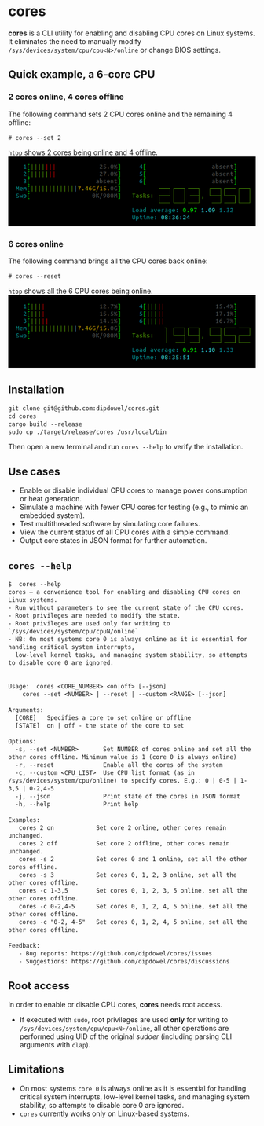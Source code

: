 # cores
**cores** is a CLI utility for enabling and disabling CPU cores on Linux systems.
It eliminates the need to manually modify `/sys/devices/system/cpu/cpu<N>/online` or change BIOS settings.

## Quick example, a 6-core CPU

### 2 cores online, 4 cores offline
The following command sets 2 CPU cores online and the remaining 4  offline: 
```shell
# cores --set 2
```
`htop` shows 2 cores being online and 4 offline.
![htop after cores -s 2](./static/htop-after.png)

### 6 cores online
The following command brings all the CPU cores back online:
```shell
# cores --reset
```
`htop` shows all the 6 CPU cores being online.
![htop before cores](./static/htop-before.png)


## Installation

```shell
git clone git@github.com:dipdowel/cores.git
cd cores
cargo build --release
sudo cp ./target/release/cores /usr/local/bin
```
Then open a new terminal and run `cores --help` to verify the installation.


## Use cases
- Enable or disable individual CPU cores to manage power consumption or heat generation.
- Simulate a machine with fewer CPU cores for testing (e.g., to mimic an embedded system).
- Test multithreaded software by simulating core failures.
- View the current status of all CPU cores with a simple command.
- Output core states in JSON format for further automation.

## `cores --help`
```
$  cores --help
cores ― a convenience tool for enabling and disabling CPU cores on Linux systems.
- Run without parameters to see the current state of the CPU cores.
- Root privileges are needed to modify the state.
- Root privileges are used only for writing to `/sys/devices/system/cpu/cpuN/online`
- NB: On most systems core 0 is always online as it is essential for handling critical system interrupts,
  low-level kernel tasks, and managing system stability, so attempts to disable core 0 are ignored.


Usage:  cores <CORE_NUMBER> <on|off> [--json]
	cores --set <NUMBER> | --reset | --custom <RANGE> [--json]

Arguments:
  [CORE]   Specifies a core to set online or offline
  [STATE]  on | off - the state of the core to set

Options:
  -s, --set <NUMBER>       Set NUMBER of cores online and set all the other cores offline. Minimum value is 1 (core 0 is always online)
  -r, --reset              Enable all the cores of the system
  -c, --custom <CPU_LIST>  Use CPU list format (as in /sys/devices/system/cpu/online) to specify cores. E.g.: 0 | 0-5 | 1-3,5 | 0-2,4-5
  -j, --json               Print state of the cores in JSON format
  -h, --help               Print help

Examples:
   cores 2 on            Set core 2 online, other cores remain unchanged.
   cores 2 off           Set core 2 offline, other cores remain unchanged.
   cores -s 2            Set cores 0 and 1 online, set all the other cores offline.
   cores -s 3            Set cores 0, 1, 2, 3 online, set all the other cores offline.
   cores -c 1-3,5        Set cores 0, 1, 2, 3, 5 online, set all the other cores offline.
   cores -c 0-2,4-5      Set cores 0, 1, 2, 4, 5 online, set all the other cores offline.
   cores -c "0-2, 4-5"   Set cores 0, 1, 2, 4, 5 online, set all the other cores offline.

Feedback:
   - Bug reports: https://github.com/dipdowel/cores/issues
   - Suggestions: https://github.com/dipdowel/cores/discussions
```


## Root access
In order to enable or disable CPU cores, **cores** needs root access.
- If executed with `sudo`, root privileges are used **only** for writing to `/sys/devices/system/cpu/cpu<N>/online`,
all other operations are performed using UID of the original _sudoer_ (including parsing CLI arguments with `clap`).

## Limitations
- On most systems `core 0` is always online as it is essential for handling critical system interrupts, low-level kernel tasks, and managing system stability, so attempts to disable core 0 are ignored.
- `cores` currently works only on Linux-based systems.
